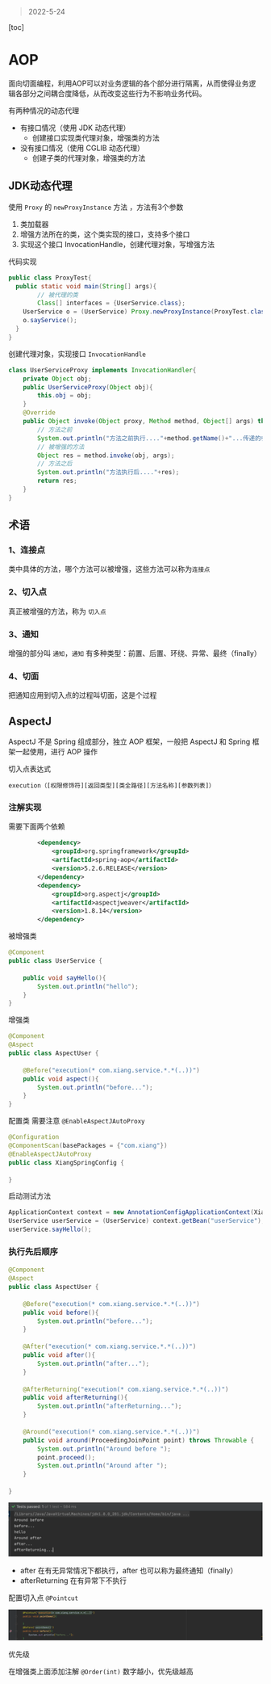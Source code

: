 > 2022-5-24

[toc]

# AOP

面向切面编程，利用AOP可以对业务逻辑的各个部分进行隔离，从而使得业务逻辑各部分之间耦合度降低，从而改变这些行为不影响业务代码。

有两种情况的动态代理

+ 有接口情况（使用 JDK 动态代理）
	+ 创建接口实现类代理对象，增强类的方法
+ 没有接口情况（使用 CGLIB 动态代理）
	+ 创建子类的代理对象，增强类的方法



## JDK动态代理

使用 `Proxy` 的 `newProxyInstance` 方法 ，方法有3个参数

1. 类加载器
2. 增强方法所在的类，这个类实现的接口，支持多个接口
3. 实现这个接口 InvocationHandle，创建代理对象，写增强方法

代码实现

```java
public class ProxyTest{
  public static void main(String[] args){
		// 被代理的类
		Class[] interfaces = {UserService.class};
    UserService o = (UserService) Proxy.newProxyInstance(ProxyTest.class.getClassLoader(), interfaces, new UserServiceProxy(userService));
    o.sayService();
  }
}
```

创建代理对象，实现接口 `InvocationHandle`

```java
class UserServiceProxy implements InvocationHandler{
    private Object obj;
    public UserServiceProxy(Object obj){
        this.obj = obj;
    }
    @Override
    public Object invoke(Object proxy, Method method, Object[] args) throws Throwable {
        // 方法之前
        System.out.println("方法之前执行...."+method.getName()+"...传递的参数..."+ Arrays.toString(args));
        // 被增强的方法
        Object res = method.invoke(obj, args);
        // 方法之后
        System.out.println("方法执行后...."+res);
        return res;
    }
}
```

## 术语

### 1、连接点

类中具体的方法，哪个方法可以被增强，这些方法可以称为`连接点`

### 2、切入点

真正被增强的方法，称为 `切入点`

### 3、通知

增强的部分叫 `通知`，`通知` 有多种类型：前置、后置、环绕、异常、最终（finally）

### 4、切面

把通知应用到切入点的过程叫切面，这是个过程

## AspectJ

AspectJ 不是 Spring 组成部分，独立 AOP 框架，一般把 AspectJ 和 Spring 框架一起使用，进行 AOP 操作

切入点表达式

`execution（[权限修饰符][返回类型][类全路径][方法名称][参数列表]）`

### 注解实现

需要下面两个依赖

```xml
        <dependency>
            <groupId>org.springframework</groupId>
            <artifactId>spring-aop</artifactId>
            <version>5.2.6.RELEASE</version>
        </dependency>
        <dependency>
            <groupId>org.aspectj</groupId>
            <artifactId>aspectjweaver</artifactId>
            <version>1.8.14</version>
        </dependency>
```

被增强类

```java
@Component
public class UserService {

    public void sayHello(){
        System.out.println("hello");
    }
}
```

增强类

```java
@Component
@Aspect
public class AspectUser {

    @Before("execution(* com.xiang.service.*.*(..))")
    public void aspect(){
        System.out.println("before...");
    }
}
```

配置类 需要注意 `@EnableAspectJAutoProxy`

```java
@Configuration
@ComponentScan(basePackages = {"com.xiang"})
@EnableAspectJAutoProxy
public class XiangSpringConfig {

}
```

启动测试方法

```java
ApplicationContext context = new AnnotationConfigApplicationContext(XiangSpringConfig.class);
UserService userService = (UserService) context.getBean("userService");
userService.sayHello();
```

### 执行先后顺序

```java
@Component
@Aspect
public class AspectUser {

    @Before("execution(* com.xiang.service.*.*(..))")
    public void before(){
        System.out.println("before...");
    }

    @After("execution(* com.xiang.service.*.*(..))")
    public void after(){
        System.out.println("after...");
    }

    @AfterReturning("execution(* com.xiang.service.*.*(..))")
    public void afterReturning(){
        System.out.println("afterReturning...");
    }

    @Around("execution(* com.xiang.service.*.*(..))")
    public void around(ProceedingJoinPoint point) throws Throwable {
        System.out.println("Around before ");
        point.proceed();
        System.out.println("Around after ");
    }
    
}
```

![image-20220530135726139](images/image-20220530135726139.png)

+ after 在有无异常情况下都执行，after 也可以称为最终通知（finally）
+ afterReturning 在有异常下不执行

配置切入点 `@Pointcut`

![image-20220530140245205](images/image-20220530140245205.png)

优先级

在增强类上面添加注解 `@Order(int)` 数字越小，优先级越高